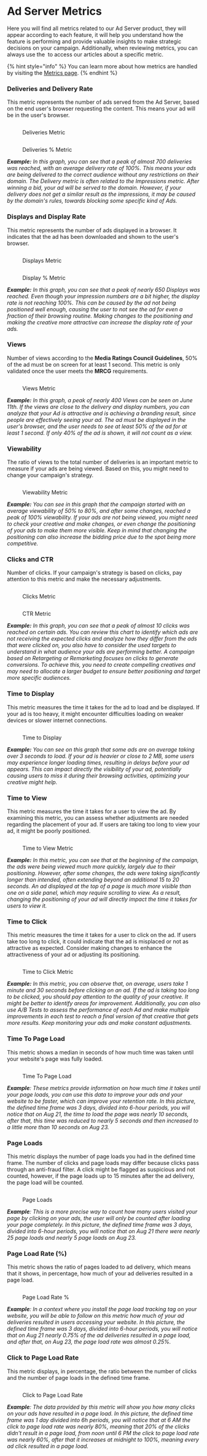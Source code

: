 # Ad Server Metrics

Here you will find all metrics related to our Ad Server product, they will appear according to each feature, it will help you understand how the feature is performing and provide valuable insights to make strategic decisions on your campaign. Additionally, when reviewing metrics, you can always use the <img src="../../.gitbook/assets/image (2).png" alt="" data-size="line">  to access our articles about a specific metric.

{% hint style="info" %}
You can learn more about how metrics are handled by visiting the [Metrics page](../metrics.md).
{% endhint %}

### **Deliveries and Delivery Rate**

This metric represents the number of ads served from the Ad Server, based on the end user's browser requesting the content. This means your ad will be in the user's browser.

<div><figure><img src="../../.gitbook/assets/Deliveries and Delivery %.png" alt=""><figcaption><p>Deliveries Metric</p></figcaption></figure> <figure><img src="../../.gitbook/assets/Deliveries and Delivery.png" alt=""><figcaption><p>Deliveries % Metric</p></figcaption></figure></div>

_**Example:** In this graph, you can see that a peak of almost 700 deliveries was reached, with an average delivery rate of 100%. This means your ads are being delivered to the correct audience without any restrictions on their domain. The Delivery metric is often related to the Impressions metric. After winning a bid, your ad will be served to the domain. However, if your delivery does not get a similar result as the impressions, it may be caused by the domain's rules, towards blocking some specific kind of Ads._

### **Displays and Display Rate**

This metric represents the number of ads displayed in a browser. It indicates that the ad has been downloaded and shown to the user's browser.

<div><figure><img src="../../.gitbook/assets/Display.png" alt=""><figcaption><p>Displays Metric</p></figcaption></figure> <figure><img src="../../.gitbook/assets/Display2.png" alt=""><figcaption><p>Display % Metric</p></figcaption></figure></div>

_**Example:** In this graph, you can see that a peak of nearly 650 Displays was reached. Even though your impression numbers are a bit higher, the display rate is not reaching 100%. This can be caused by the ad not being positioned well enough, causing the user to not see the ad for even a fraction of their browsing routine. Making changes to the positioning and making the creative more attractive can increase the display rate of your ads._

### **Views**

Number of views according to the **Media Ratings Council Guidelines**, 50% of the ad must be on screen for at least 1 second. This metric is only validated once the user meets the **MRCG** requirements.

<figure><img src="../../.gitbook/assets/Viewws.png" alt=""><figcaption><p>Views Metric</p></figcaption></figure>

_**Example:** In this graph, a peak of nearly 400 Views can be seen on June 11th. If the views are close to the delivery and display numbers, you can analyze that your Ad is attractive and is achieving a branding result, since people are effectively seeing your ad. The ad must be displayed in the user's browser, and the user needs to see at least 50% of the ad for at least 1 second.  If only  40% of the ad is shown, it will not count as a view._

### **Viewability**

The ratio of views to the total number of deliveries is an important metric to measure if your ads are being viewed. Based on this, you might need to change your campaign's strategy.

<figure><img src="../../.gitbook/assets/Viewability (1).png" alt=""><figcaption><p>Viewability Metric</p></figcaption></figure>

_**Example:** You can see in this graph that the campaign started with an average viewability of 50% to 80%, and after some changes, reached a peak of 100% viewability. If your ads are not being viewed, you might need to check your creative and make changes, or even change the positioning of your ads to make them more visible. Keep in mind that changing the positioning can also increase the bidding price due to the spot being more competitive._

### **Clicks and CTR**

Number of clicks. If your campaign's strategy is based on clicks, pay attention to this metric and make the necessary adjustments.

<div><figure><img src="../../.gitbook/assets/Click.png" alt=""><figcaption><p>Clicks Metric</p></figcaption></figure> <figure><img src="../../.gitbook/assets/ctr (1).png" alt=""><figcaption><p>CTR Metric</p></figcaption></figure></div>

_**Example:** In this graph, you can see that a peak of almost 10 clicks was reached on certain ads. You can review this chart to identify which ads are not receiving the expected clicks and analyze how they differ from the ads that were clicked on, you also have to consider the used targets to understand in what audience your ads are performing better. A campaign based on Retargeting or Remarketing focuses on clicks to generate conversions. To achieve this, you need to create compelling creatives and may need to allocate a larger budget to ensure better positioning and target more specific audiences._

### **Time to Display**

This metric measures the time it takes for the ad to load and be displayed. If your ad is too heavy, it might encounter difficulties loading on weaker devices or slower internet connections.

<figure><img src="../../.gitbook/assets/timetodisplay.png" alt=""><figcaption><p>Time to Display</p></figcaption></figure>

_**Example:** You can see on this graph that some ads are on average taking over 3 seconds to load. If your ad is heavier or close to 2 MB, some users may experience longer loading times, resulting in delays before your ad appears. This can impact directly the visibility of your ad, potentially causing users to miss it during their browsing activities, optimizing your creative might help._

### **Time to View**

This metric measures the time it takes for a user to view the ad. By examining this metric, you can assess whether adjustments are needed regarding the placement of your ad. If users are taking too long to view your ad, it might be poorly positioned.

<figure><img src="../../.gitbook/assets/Time to View (1).png" alt=""><figcaption><p>Time to View Metric</p></figcaption></figure>

_**Example:** In this metric, you can see that at the beginning of the campaign, the ads were being viewed much more quickly, largely due to their positioning. However, after some changes, the ads were taking significantly longer than intended, often extending beyond an additional 15 to 20 seconds. An ad displayed at the top of a page is much more visible than one on a side panel, which may require scrolling to view. As a result, changing the positioning of your ad will directly impact the time it takes for users to view it._

### **Time to Click**

This metric measures the time it takes for a user to click on the ad. If users take too long to click, it could indicate that the ad is misplaced or not as attractive as expected. Consider making changes to enhance the attractiveness of your ad or adjusting its positioning.

<figure><img src="../../.gitbook/assets/Time to Click (1).png" alt=""><figcaption><p>Time to Click Metric</p></figcaption></figure>

_**Example:** In this metric, you can observe that, on average, users take 1 minute and 30 seconds before clicking on an ad. If the ad is taking too long to be clicked, you should pay attention to the quality of your creative. It might be better to identify areas for improvement. Additionally, you can also use A/B Tests to assess the performance of each Ad and make multiple improvements in each test to reach a final version of that creative that gets more results. Keep monitoring your ads and make constant adjustments._

### Time To Page Load

This metric shows a median in seconds of how much time was taken until your website's page was fully loaded.

<figure><img src="../../.gitbook/assets/Time To Page Load.png" alt=""><figcaption><p>Time To Page Load</p></figcaption></figure>

_**Example**: These metrics provide information on how much time it takes until your page loads, you can use this data to improve your ads and your website to be faster, which can improve your retention rate. In this picture, the defined time frame was 3 days, divided into 6-hour periods, you will notice that on Aug 21, the time to load the page was nearly 10 seconds, after that, this time was reduced to nearly 5 seconds and then increased to a little more than 10 seconds on Aug 23._

### Page Loads

This metric displays the number of page loads you had in the defined time frame. The number of clicks and page loads may differ because clicks pass through an anti-fraud filter. A click might be flagged as suspicious and not counted, however, if the page loads up to 15 minutes after the ad delivery, the page load will be counted.

<figure><img src="../../.gitbook/assets/Page Loads.png" alt=""><figcaption><p>Page Loads</p></figcaption></figure>

_**Example**: This is a more precise way to count how many users visited your page by clicking on your ads, the user will only be counted after loading your page completely. In this picture, the defined time frame was 3 days, divided into 6-hour periods, you will notice that on Aug 21 there were nearly 25 page loads and nearly 5 page loads on Aug 23._

### Page Load Rate (%)

This metric shows the ratio of pages loaded to ad delivery, which means that it shows, in percentage, how much of your ad deliveries resulted in a page load.

<figure><img src="../../.gitbook/assets/Page Load Rate (%).png" alt=""><figcaption><p>Page Load Rate %</p></figcaption></figure>

_**Example**: In a context where you install the page load tracking tag on your website, you will be able to follow on this metric how much of your ad deliveries resulted in users accessing your website. In this picture, the defined time frame was 3 days, divided into 6-hour periods, you will notice that on Aug 21 nearly 0.75% of the ad deliveries resulted in a page load, and after that, on Aug 23, the page load rate was almost 0.25%._

### Click to Page Load Rate

This metric displays, in percentage, the ratio between the number of clicks and the number of page loads in the defined time frame.

<figure><img src="../../.gitbook/assets/Click to Page Load Rate (1).png" alt=""><figcaption><p>Click to Page Load Rate</p></figcaption></figure>

_**Example**: The data provided by this metric will show you how many clicks on your ads have resulted in a page load. In this picture, the defined time frame was 1 day divided into 6h periods, you will notice that at 6 AM the click to page load rate was nearly 80%, meaning that 20% of the clicks didn't result in a page load, from noon until 6 PM the click to page load rate was nearly 60%, after that it increases at midnight to 100%, meaning every ad click resulted in a page load._&#x20;
